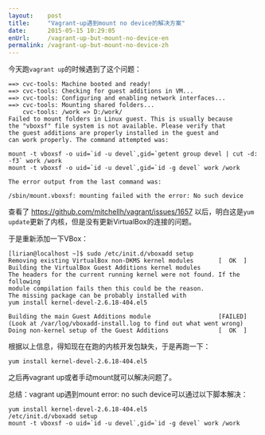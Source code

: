 ```yaml
---
layout:    post
title:     "Vagrant-up遇到mount no device的解决方案"
date:      2015-05-15 10:29:05
enUrl:     /vagrant-up-but-mount-no-device-en
permalink: /vagrant-up-but-mount-no-device-zh
---
```


今天跑```vagrant up```的时候遇到了这个问题：

<!--MORE-->

```
==> cvc-tools: Machine booted and ready!
==> cvc-tools: Checking for guest additions in VM...
==> cvc-tools: Configuring and enabling network interfaces...
==> cvc-tools: Mounting shared folders...
    cvc-tools: /work => D:/work/
Failed to mount folders in Linux guest. This is usually because
the "vboxsf" file system is not available. Please verify that
the guest additions are properly installed in the guest and
can work properly. The command attempted was:

mount -t vboxsf -o uid=`id -u devel`,gid=`getent group devel | cut -d:
-f3` work /work
mount -t vboxsf -o uid=`id -u devel`,gid=`id -g devel` work /work

The error output from the last command was:

/sbin/mount.vboxsf: mounting failed with the error: No such device
```

查看了 https://github.com/mitchellh/vagrant/issues/1657
以后，明白这是```yum update```更新了内核，但是没有更新VirtualBox的连接的问题。

于是重新添加一下VBox：

```
[lirian@localhost ~]$ sudo /etc/init.d/vboxadd setup
Removing existing VirtualBox non-DKMS kernel modules       [  OK  ]
Building the VirtualBox Guest Additions kernel modules
The headers for the current running kernel were not found. If the
following
module compilation fails then this could be the reason.
The missing package can be probably installed with
yum install kernel-devel-2.6.18-404.el5

Building the main Guest Additions module                   [FAILED]
(Look at /var/log/vboxadd-install.log to find out what went wrong)
Doing non-kernel setup of the Guest Additions              [  OK  ]
```

根据以上信息，得知现在在跑的内核开发包缺失，于是再跑一下：

```yum install kernel-devel-2.6.18-404.el5```

之后再vagrant up或者手动mount就可以解决问题了。

总结：vagrant up遇到mount error: no such device可以通过以下脚本解决：

```
yum install kernel-devel-2.6.18-404.el5
/etc/init.d/vboxadd setup
mount -t vboxsf -o uid=`id -u devel`,gid=`id -g devel` work /work
```
